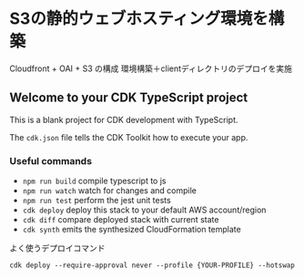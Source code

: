 # S3の静的ウェブホスティング環境を構築

Cloudfront + OAI + S3 の構成
環境構築＋clientディレクトリのデプロイを実施

## Welcome to your CDK TypeScript project

This is a blank project for CDK development with TypeScript.

The `cdk.json` file tells the CDK Toolkit how to execute your app.

### Useful commands

* `npm run build`   compile typescript to js
* `npm run watch`   watch for changes and compile
* `npm run test`    perform the jest unit tests
* `cdk deploy`      deploy this stack to your default AWS account/region
* `cdk diff`        compare deployed stack with current state
* `cdk synth`       emits the synthesized CloudFormation template


よく使うデプロイコマンド

```
cdk deploy --require-approval never --profile {YOUR-PROFILE} --hotswap
```
